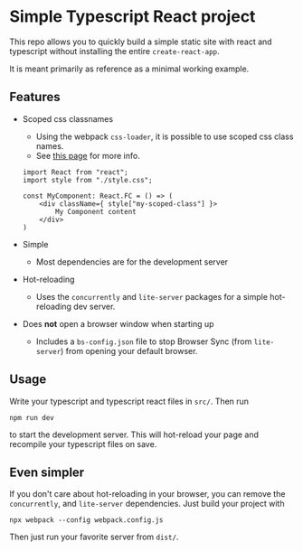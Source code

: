 # Simple Typescript React project

This repo allows you to quickly build a simple static site with react and typescript without installing the entire `create-react-app`.

It is meant primarily as reference as a minimal working example.

## Features
- Scoped css classnames
    - Using the webpack `css-loader`, it is possible to use scoped css class names.
    - See [this page](https://webpack.js.org/loaders/css-loader/#modules) for more info.

    ```tsx
    import React from "react";
    import style from "./style.css";

    const MyComponent: React.FC = () => (
        <div className={ style["my-scoped-class"] }>
            My Component content
        </div>
    )
    ```
- Simple
    - Most dependencies are for the development server
- Hot-reloading
    - Uses the `concurrently` and `lite-server` packages for a simple hot-reloading dev server.
- Does **not** open a browser window when starting up
    - Includes a `bs-config.json` file to stop Browser Sync (from `lite-server`) from opening your default browser.

## Usage
Write your typescript and typescript react files in `src/`. Then run

```shell
npm run dev
```

to start the development server. This will hot-reload your page and recompile your typescript files on save.

## Even simpler
If you don't care about hot-reloading in your browser, you can remove the `concurrently`, and `lite-server` dependencies. Just build your project with

```shell
npx webpack --config webpack.config.js
```

Then just run your favorite server from `dist/`.